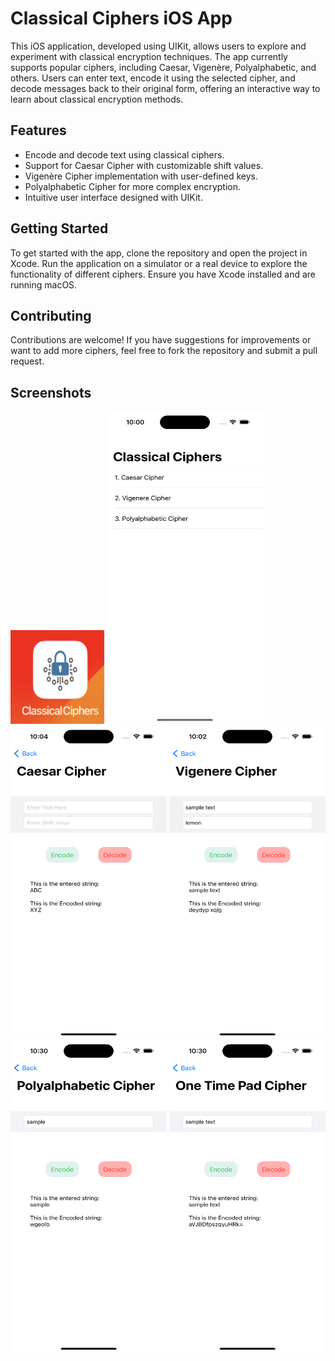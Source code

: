 <h1>Classical Ciphers iOS App</h1>

<p>This iOS application, developed using UIKit, allows users to explore and experiment with classical encryption techniques. The app currently supports popular ciphers, including Caesar, Vigenère, Polyalphabetic, and others. Users can enter text, encode it using the selected cipher, and decode messages back to their original form, offering an interactive way to learn about classical encryption methods.</p>

<h2>Features</h2>
<ul>
  <li>Encode and decode text using classical ciphers.</li>
  <li>Support for Caesar Cipher with customizable shift values.</li>
  <li>Vigenère Cipher implementation with user-defined keys.</li>
  <li>Polyalphabetic Cipher for more complex encryption.</li>
  <li>Intuitive user interface designed with UIKit.</li>
</ul>

<h2>Getting Started</h2>
<p>To get started with the app, clone the repository and open the project in Xcode. Run the application on a simulator or a real device to explore the functionality of different ciphers. Ensure you have Xcode installed and are running macOS.</p>

<h2>Contributing</h2>
<p>Contributions are welcome! If you have suggestions for improvements or want to add more ciphers, feel free to fork the repository and submit a pull request.</p>

<h2>Screenshots</h2>


<img src="https://github.com/zeeshan2k2/Classical-Ciphers/blob/main/classical%20cipher%20-%20app%20icon.png" width="150" height="150">
<img src="https://github.com/zeeshan2k2/Classical-Ciphers/blob/main/main.png" width="250" height="500">
<img src="https://github.com/zeeshan2k2/Classical-Ciphers/blob/main/caesar%20cipher.png" width="250" height="500">
<img src="https://github.com/zeeshan2k2/Classical-Ciphers/blob/main/vigenere%20cipher.png" width="250" height="500">
<img src="https://github.com/zeeshan2k2/Classical-Ciphers/blob/main/polyalphabetic%20cipher.png" width="250" height="500">
<img src="https://github.com/zeeshan2k2/Classical-Ciphers/blob/main/One%20Time%20Pad.png" width="250" height="500">
